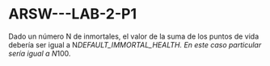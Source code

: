 # ARSW---LAB-2-P1

Dado un número N de inmortales, el valor de la suma de los puntos de vida debería ser igual a N*DEFAULT_IMMORTAL_HEALTH. En este caso particular sería igual a N*100.